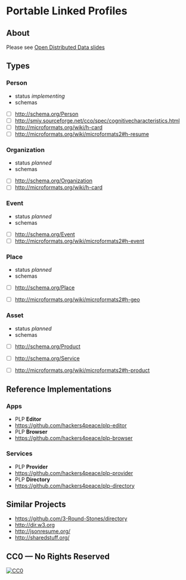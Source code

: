 # Portable Linked Profiles

## About

Please see [Open Distributed Data slides](http://www.slideshare.net/alexwhitcroft/oddp-oui-share-fest-presentation-laid-out-export)

## Types

### Person

* status *implementing*
* schemas
 * [ ] http://schema.org/Person
 * [ ] http://smiy.sourceforge.net/cco/spec/cognitivecharacteristics.html
 * [ ] http://microformats.org/wiki/h-card
 * [ ] http://microformats.org/wiki/microformats2#h-resume

### Organization

* status *planned*
* schemas
 * [ ] http://schema.org/Organization
 * [ ] http://microformats.org/wiki/h-card

### Event

* status *planned*
* schemas
 * [ ] http://schema.org/Event
 * [ ] http://microformats.org/wiki/microformats2#h-event

### Place

* status *planned*
* schemas
 * [ ] http://schema.org/Place
 * [ ] http://microformats.org/wiki/microformats2#h-geo


### Asset

* status *planned*
* schemas
 * [ ] http://schema.org/Product
 * [ ] http://schema.org/Service
 * [ ] http://microformats.org/wiki/microformats2#h-product


## Reference Implementations

### Apps

* PLP **Editor**
 * https://github.com/hackers4peace/plp-editor
* PLP **Browser**
 * https://github.com/hackers4peace/plp-browser

### Services

* PLP **Provider**
 * https://github.com/hackers4peace/plp-provider
* PLP **Directory**
 * https://github.com/hackers4peace/plp-directory

## Similar Projects

* https://github.com/3-Round-Stones/directory
 * http://dir.w3.org
* http://jsonresume.org/
* http://sharedstuff.org/

## CC0 — No Rights Reserved

[![CC0](http://i.creativecommons.org/p/zero/1.0/88x31.png)](http://creativecommons.org/about/cc0)
